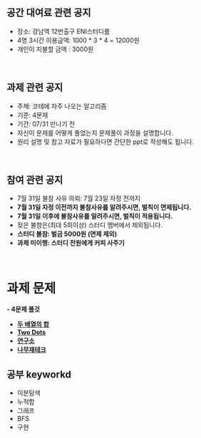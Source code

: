 ## 공간 대여료 관련 공지
- 장소: 강남역 12번출구 ENI스터디룸
- 4명 3시간 이용금액: 1000 * 3 * 4 = 12000원
- 개인이 지불할 금액 : 3000원

<br>

## 과제 관련 공지
- 주제: 코테에 자주 나오는 알고리즘
- 기준: 4문제
- 기간: 07/31 만나기 전
- 자신이 문제를 어떻게 풀었는지 문제풀이 과정을 설명합니다.
- 원리 설명 및 참고 자료가 필요하다면 간단한 ppt로 작성해도 됩니다.

<br>

## 참여 관련 공지
- 7월 31일 불참 사유 의뢰: 7월 23일 자정 전까지
- **7월 31일 자정 이전까지 불참사유를 알려주시면, 벌칙이 면제됩니다.**
- **7월 31일 이후에 불참사유를 알려주시면, 벌칙이 적용됩니다.**
- 잦은 불참은(최대 5회이상) 스터디 멤버에서 제외됩니다.
- **스터디 불참: 벌금 5000원 (면제 제외)**
- **과제 미이행: 스터디 전원에게 커피 사주기**
<br>

# 과제 문제

**- 4문제 풀것**
- [**두 배열의 합**](https://www.acmicpc.net/problem/2143)
- [**Two Dots**](https://www.acmicpc.net/problem/16929)
- [**연구소**](https://www.acmicpc.net/problem/14502)
- [**나무재테크**](https://www.acmicpc.net/problem/16235)

## 공부 keyworkd
- 이분탐색
- 누적합
- 그래프
- BFS
- 구현


<BR>